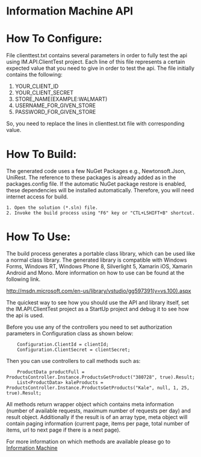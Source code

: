 # Information Machine API

How To Configure:
=================
File clienttest.txt contains several parameters in order to fully test the api using IM.API.ClientTest project.
Each line of this file represents a certain expected value that you need to give in order to test the api.
The file initially contains the following:

1. YOUR_CLIENT_ID
2. YOUR_CLIENT_SECRET
3. STORE_NAME(EXAMPLE:WALMART)
4. USERNAME_FOR_GIVEN_STORE
5. PASSWORD_FOR_GIVEN_STORE

So, you need to replace the lines in clienttest.txt file with corresponding value.

How To Build:
=============
The generated code uses a few NuGet Packages e.g., Newtonsoft.Json, UniRest.
The reference to these packages is already added as in the packages.config file.
If the automatic NuGet package restore is enabled, these dependencies will be
installed automatically. Therefore, you will need internet access for build.

    1. Open the solution (*.sln) file.
    2. Invoke the build process using "F6" key or "CTL+LSHIFT+B" shortcut.

How To Use:
===========
The build process generates a portable class library, which can be used like
a normal class library. The generated library is compatible with Windows Forms,
Windows RT, Windows Phone 8, Silverlight 5, Xamarin iOS, Xamarin Android and
Mono. More information on how to use can be found at the following link.

http://msdn.microsoft.com/en-us/library/vstudio/gg597391(v=vs.100).aspx

The quickest way to see how you should use the API and library itself, set the IM.API.ClientTest project as a StartUp project and debug it to see how the api is used.

Before you use any of the controllers you need to set authorization parameters in Configuration class as shown below:

```
	Configuration.ClientId = clientId;
    Configuration.ClientSecret = clientSecret;
```

Then you can use controllers to call methods such as:

```
	ProductData productFull = ProductsController.Instance.ProductsGetProduct("380728", true).Result;
    List<ProductData> kaleProducts = ProductsController.Instance.ProductsGetProducts("Kale", null, 1, 25, true).Result;
```

All methods return wrapper object which contains meta information (number of available requests, maximum number of requests per day) and result object. Additionally if the result is of an array type, meta object will contain paging information (current page, items per page, total number of items, url to next page if there is a next page).

For more information on which methods are available please go to [Information Machine](https://www.iamdata.co/docs)